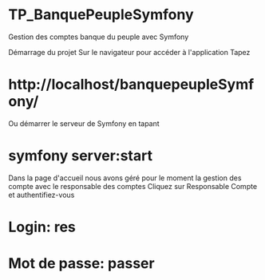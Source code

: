 # TP_BanquePeupleSymfony
Gestion des comptes banque du peuple avec Symfony


Démarrage du projet
Sur le navigateur pour accéder à l'application Tapez 
# http://localhost/banquepeupleSymfony/
Ou démarrer le serveur de Symfony en tapant
# symfony server:start

Dans la page d'accueil nous avons géré pour le moment la gestion des compte avec le responsable des comptes
Cliquez sur Responsable Compte et authentifiez-vous

  # Login: res
  # Mot de passe: passer
  
